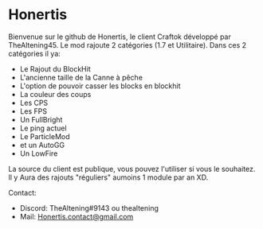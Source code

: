 # Honertis
Bienvenue sur le github de Honertis, le client Craftok développé par TheAltening45.
Le mod rajoute 2 catégories (1.7 et Utilitaire).
  Dans ces 2 catégories il ya:
  - Le Rajout du BlockHit
  - L'ancienne taille de la Canne à pêche
  - L'option de pouvoir casser les blocks en blockhit
  - La couleur des coups
  - Les CPS
  - Les FPS
  - Un FullBright
  - Le ping actuel
  - Le ParticleMod
  - et un AutoGG
  - Un LowFire

La source du client est publique, vous pouvez l'utiliser si vous le souhaitez.
Il y Aura des rajouts "réguliers" aumoins 1 module par an XD.

Contact:  
  - Discord: TheAltening#9143 ou thealtening
  - Mail: Honertis.contact@gmail.com
